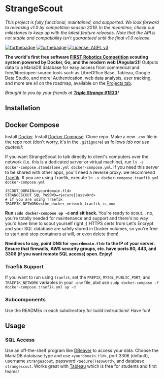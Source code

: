 # StrangeScout

*This project is fully functional, maintained, and supported. We look forward to releasing v1.0 by competition season 2019. In the meantime, check our milestones to keep up with the latest feature releases. Note that the API is not stable and compatibility isn't guaranteed until the final v1.0 release.*

[![forthebadge](https://forthebadge.com/images/badges/made-with-go.svg)](https://forthebadge.com) [![forthebadge](https://forthebadge.com/images/badges/uses-js.svg)](https://forthebadge.com)  [![License: AGPL v3](https://img.shields.io/badge/License-AGPL%20v3-blue.svg)](https://www.gnu.org/licenses/agpl-3.0)

**The world's first free software [FIRST Robotics Competition](https://firstinspires.org) scouting system powered by Docker, Go, and the modern web (Angular2)!** Outputs data to a MariaDB database for easy access from commerical and free/libre/open-source tools such as LibreOffice Base, Tableau, Google Data Studio, and more! Authentication, web data analysis, user tracking, and more are all on the roadmap, available on the [Projects tab](https://github.com/triplestrange/StrangeScout/projects).

*Brought to you by your friends at **[Triple Strange #1533](http://ecgrobotics.org)!***

## Installation
## Docker Compose
Install [Docker](https://docs.docker.com/install/). Install [Docker Compose](https://docs.docker.com/compose/install/). Clone repo. Make a new `.env` file in the repo root (don't worry, it's in the `.gitignore`) as follows *(do not use quotes!)*:

If you want StrangeScout to talk directly to client's computers over the network (i.e. this is a dedicated server or virtual machine), run `ln -s docker-compose.standalone.yml docker-compose.yml`. If you need this server to be shared with other apps, you'll need a reverse proxy: we recommend [Traefik](https://github.com/containous/traefik). If you are using Traefik, execute `ln -s docker-compose.traefik.yml docker-compose.yml`

```
JSCOUT_DOMAIN=<yourdomain.tld>
STRANGESCOUT_SQL_PASSWD=<$ecure|)assw0rd>
# if you are using Traefik
TRAEFIK_NETWORK=<the_docker_network_traefik_is_on>
```

**Run `sudo docker-compose up -d` and sit back.** You're ready to scout... no, you're totally needed for maintenance and support and there's no way you'd have time to scout yourself right ;) HTTPS certs from Let's Encrypt and your SQL database are safely stored in Docker volumes, so you're free to start and stop containers at will, or even delete them!

**Needless to say, point DNS for `<yourdomain.tld>` to the IP of your server. Ensure that firewalls, AWS security groups, etc. have ports 80, 443, and 3306 (if you want remote SQL access) open. Enjoy!**

### Traefik Support
If you want to run using `traefik`, set the `PREFIX`, `MYSQL_PUBLIC_PORT`, and `TRAEFIK_NETWORK` variables in your `.env` file, abd use `sudp docker-compose -f docker-compose.traefik.yml up -d`

### Subcomponents
Use the READMEs in each subdirectory for build instructions! Have fun!

## Usage
### SQL Access
Use an off-the-shelf program like [DBeaver](https://dbeaver.io) to access your data. Choose the MariaDB database type and use `<yourdomain.tld>`, port 3306 (default), username `strangescout`, password `<$ecure|)assw0rd>`, and database `strangescout`. Works great with [Tableau](https://tableau.com) which is free for students and first teams!
